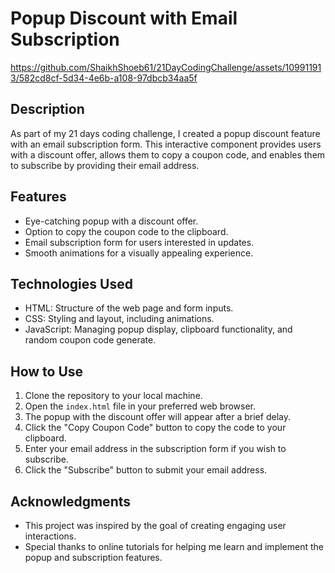 # Popup Discount with Email Subscription



https://github.com/ShaikhShoeb61/21DayCodingChallenge/assets/109911913/582cd8cf-5d34-4e6b-a108-97dbcb34aa5f



## Description

As part of my 21 days coding challenge, I created a popup discount feature with an email subscription form. This interactive component provides users with a discount offer, allows them to copy a coupon code, and enables them to subscribe by providing their email address.

## Features

- Eye-catching popup with a discount offer.
- Option to copy the coupon code to the clipboard.
- Email subscription form for users interested in updates.
- Smooth animations for a visually appealing experience.

## Technologies Used

- HTML: Structure of the web page and form inputs.
- CSS: Styling and layout, including animations.
- JavaScript: Managing popup display, clipboard functionality, and random coupon code generate.

## How to Use

1. Clone the repository to your local machine.
2. Open the `index.html` file in your preferred web browser.
3. The popup with the discount offer will appear after a brief delay.
4. Click the "Copy Coupon Code" button to copy the code to your clipboard.
5. Enter your email address in the subscription form if you wish to subscribe.
6. Click the "Subscribe" button to submit your email address.



## Acknowledgments

- This project was inspired by the goal of creating engaging user interactions.
- Special thanks to online tutorials for helping me learn and implement the popup and subscription features.




